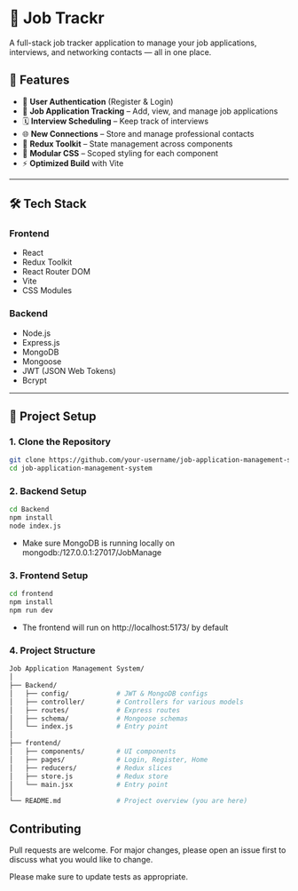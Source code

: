 # 💼 Job Trackr

A full-stack job tracker application to manage your job applications, interviews, and networking contacts — all in one place.

## 📌 Features

- 🔐 **User Authentication** (Register & Login)
- 📝 **Job Application Tracking** – Add, view, and manage job applications
- 🗓️ **Interview Scheduling** – Keep track of interviews
- 🌐 **New Connections** – Store and manage professional contacts
- 🧠 **Redux Toolkit** – State management across components
- 🧾 **Modular CSS** – Scoped styling for each component
- ⚡ **Optimized Build** with Vite

---

## 🛠 Tech Stack

### Frontend
- React
- Redux Toolkit
- React Router DOM
- Vite
- CSS Modules

### Backend
- Node.js
- Express.js
- MongoDB
- Mongoose
- JWT (JSON Web Tokens)
- Bcrypt

---

## 🚀 Project Setup

### 1. Clone the Repository

```bash
git clone https://github.com/your-username/job-application-management-system.git
cd job-application-management-system
```

### 2. Backend Setup

```bash
cd Backend
npm install
node index.js
```
- Make sure MongoDB is running locally on mongodb:/127.0.0.1:27017/JobManage


### 3. Frontend Setup

```bash
cd frontend
npm install
npm run dev
```
- The frontend will run on http://localhost:5173/ by default

### 4. Project Structure

```bash
Job Application Management System/
│
├── Backend/
│   ├── config/            # JWT & MongoDB configs
│   ├── controller/        # Controllers for various models
│   ├── routes/            # Express routes
│   ├── schema/            # Mongoose schemas
│   └── index.js           # Entry point
│
├── frontend/
│   ├── components/        # UI components
│   ├── pages/             # Login, Register, Home
│   ├── reducers/          # Redux slices
│   ├── store.js           # Redux store
│   └── main.jsx           # Entry point
│
└── README.md              # Project overview (you are here)
```
## Contributing
Pull requests are welcome. For major changes, please open an issue first to discuss what you would like to change.

Please make sure to update tests as appropriate.